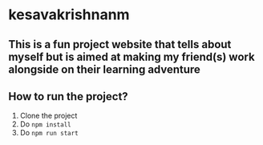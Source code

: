 # kesavakrishnanm
This is a fun project website that tells about myself but is aimed at making my friend(s) work alongside on their learning adventure
---
## How to run the project?
1. Clone the project
1. Do `npm install`
3. Do `npm run start`
